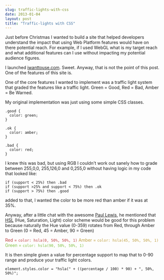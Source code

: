 ```yaml
---
slug: traffic-lights-with-css
date: 2013-01-04
layout: post
title: "Traffic-lights with CSS"
---
```


Just before Christmas I wanted to build a site that helped developers understand the impact that using Web Platform features would have on there potential reach.
For example, if I used WebGL what is my target reach and what additional features can I use without impacting my potential audience figures.  

I launched [iwanttouse.com](http://iwanttouse.com). Sweet. Anyway, that is not the point of this post.  One of the features of this site is.

One of the core features I wanted to implement was a traffic light system that graded the features like a traffic light. Green = Good, Red = Bad, Amber = Be Warned.  

My original implementation was just using some simple CSS classes.

    .good {
      color: green;
    }

    .ok {
      color: amber;
    }

    .bad {
      color: red;
    }

I knew this was bad, but using RGB I couldn't work out sanely how to grade between 255,0,0, 255,126,0 and 0,255,0 without having logic in my code that looked like:

    if (support < 25%) then .bad
    if (support >25% and support < 75%) then .ok
    if (support > 75%) then .good

added to that, I wanted the color to be more red than amber if it was at 35%.

Anyway, after a little chat with the awesome [Paul Lewis](http://twitter.com/aerotwist), he mentioned that [HSL](http://www.css3.info/preview/hsla/) (Hue, Saturation, Light) color scheme would be good for this problem
because naturally the Hue value (0-359) rotates from Red, through Amber to Green (0 = Red, 45 = Amber, 90 = Green)

<span style="color: hsla(0, 50%, 50%, 1)">Red = `color: hsla(0, 50%, 50%, 1)`</span>
<span style="color: hsla(45, 50%, 50%, 1)">Amber = `color: hsla(45, 50%, 50%, 1)`</span>
<span style="color: hsla(90, 50%, 50%, 1)">Green = `color: hsla(90, 50%, 50%, 1)`</span>

It is then simple given a value for percentage support to map that to 0-90 range and produce your traffic light colors.

    element.styles.color = "hsla(" + ((percentage / 100) * 90) + ", 50%, 50%)";

